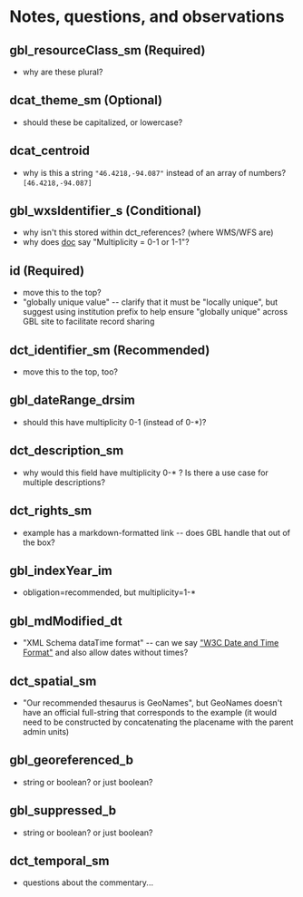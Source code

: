 # Notes, questions, and observations

## gbl_resourceClass_sm (Required)
- why are these plural?

## dcat_theme_sm (Optional)
- should these be capitalized, or lowercase?

## dcat_centroid
- why is this a string `"46.4218,-94.087"` instead of an array of numbers? `[46.4218,-94.087]`

## gbl_wxsIdentifier_s (Conditional)
- why isn't this stored within dct_references? (where WMS/WFS are)
- why does [doc](https://opengeometadata.org/docs/ogm-aardvark/wxs-identifier) say "Multiplicity = 0-1 or 1-1"?

## id (Required)
- move this to the top?
- "globally unique value" -- clarify that it must be "locally unique", but suggest using institution prefix to help ensure "globally unique" across GBL site to facilitate record sharing

## dct_identifier_sm (Recommended)
- move this to the top, too?

## gbl_dateRange_drsim
- should this have multiplicity 0-1 (instead of 0-\*)?

## dct_description_sm
- why would this field have multiplicity 0-\* ?  Is there a use case for multiple descriptions?

## dct_rights_sm
- example has a markdown-formatted link -- does GBL handle that out of the box?

## gbl_indexYear_im
- obligation=recommended, but multiplicity=1-*

## gbl_mdModified_dt
- "XML Schema dataTime format" -- can we say ["W3C Date and Time Format"](https://www.w3.org/TR/NOTE-datetime) and also allow dates without times?

## dct_spatial_sm
- "Our recommended thesaurus is GeoNames", but GeoNames doesn't have an official full-string that corresponds to the example (it would need to be constructed by concatenating the placename with the parent admin units)

## gbl_georeferenced_b
- string or boolean? or just boolean?

## gbl_suppressed_b
- string or boolean? or just boolean?

## dct_temporal_sm
- questions about the commentary...
